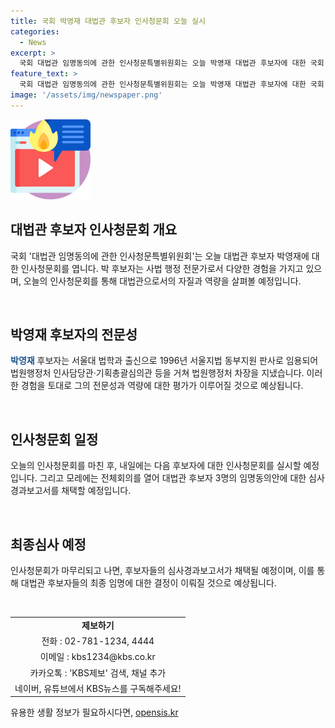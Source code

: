 ```yaml
---
title: 국회 박영재 대법관 후보자 인사청문회 오늘 실시
categories:
  - News
excerpt: >
  국회 대법관 임명동의에 관한 인사청문특별위원회는 오늘 박영재 대법관 후보자에 대한 국회 인사청문회를 진행합니다. 박 후보자는 서울대 법학과 출신으로 사법 행정 전문가로 꼽히며, 오늘의 청문회를 통해 그의 적격성이 검증될 것으로 예상됩니다. 내일 이숙연 후보자에 대한 인사청문회가 이어지고, 모레에는 전체회의를 열어 대법관 후보자 3명의 임명동의안에 대한 심사경과보고서를 채택할 예정입니다. [사진 출처 : ]
feature_text: >
  국회 대법관 임명동의에 관한 인사청문특별위원회는 오늘 박영재 대법관 후보자에 대한 국회 인사청문회를 진행합니다. 박 후보자는 서울대 법학과 출신으로 사법 행정 전문가로 꼽히며, 오늘의 청문회를 통해 그의 적격성이 검증될 것으로 예상됩니다. 내일 이숙연 후보자에 대한 인사청문회가 이어지고, 모레에는 전체회의를 열어 대법관 후보자 3명의 임명동의안에 대한 심사경과보고서를 채택할 예정입니다. [사진 출처 : ]
image: '/assets/img/newspaper.png'
---
```


<p><img src="/assets/img/news.png" alt="rentncar 속보" /></p>

<h2 data-ke-size="size26">대법관 후보자 인사청문회 개요</h2>

<p>국회 '대법관 임명동의에 관한 인사청문특별위원회'는 오늘 대법관 후보자 박영재에 대한 인사청문회를 엽니다. 박 후보자는 사법 행정 전문가로서 다양한 경험을 가지고 있으며, 오늘의 인사청문회를 통해 대법관으로서의 자질과 역량을 살펴볼 예정입니다.</p>

<p data-ke-size="size16">&nbsp;</p>

<h2 data-ke-size="size24">박영재 후보자의 전문성</h2>

<p><b><span style="color: #1a5490;">박영재</span></b> 후보자는 서울대 법학과 출신으로 1996년 서울지법 동부지원 판사로 임용되어 법원행정처 인사담당관·기획총괄심의관 등을 거쳐 법원행정처 차장을 지냈습니다. 이러한 경험을 토대로 그의 전문성과 역량에 대한 평가가 이루어질 것으로 예상됩니다.</p>

<p data-ke-size="size16">&nbsp;</p>

<h2 data-ke-size="size24">인사청문회 일정</h2>

<p>오늘의 인사청문회를 마친 후, 내일에는 다음 후보자에 대한 인사청문회를 실시할 예정입니다. 그리고 모레에는 전체회의를 열어 대법관 후보자 3명의 임명동의안에 대한 심사경과보고서를 채택할 예정입니다.</p>

<p data-ke-size="size16">&nbsp;</p>

<h2 data-ke-size="size24">최종심사 예정</h2>

<p>인사청문회가 마무리되고 나면, 후보자들의 심사경과보고서가 채택될 예정이며, 이를 통해 대법관 후보자들의 최종 임명에 대한 결정이 이뤄질 것으로 예상됩니다.</p>

<p data-ke-size="size16">&nbsp;</p>

<table>
    <tbody>
        <tr>
            <td style="text-align: center; height: 17px;"><b>제보하기</b></td>
        </tr>
        <tr>
            <td style="text-align: center; height: 17px;">전화 : 02-781-1234, 4444</td>
        </tr>
        <tr>
            <td style="text-align: center; height: 17px;">이메일 : kbs1234@kbs.co.kr</td>
        </tr>
        <tr>
            <td style="text-align: center; height: 17px;">카카오톡 : 'KBS제보' 검색, 채널 추가</td>
        </tr>
        <tr>
            <td style="text-align: center; height: 17px;">네이버, 유튜브에서 KBS뉴스를 구독해주세요!</td>
        </tr>
    </tbody>
</table>
유용한 생활 정보가 필요하시다면, <a href="https://opensis.kr" rel="dofollow">opensis.kr</a>


